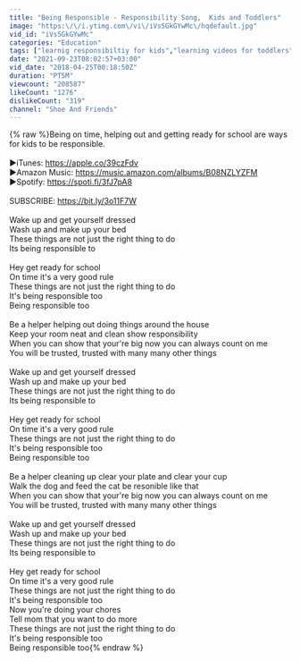 ```yaml
---
title: "Being Responsible - Responsibility Song,  Kids and Toddlers"
image: "https:\/\/i.ytimg.com\/vi\/iVs5GkGYwMc\/hqdefault.jpg"
vid_id: "iVs5GkGYwMc"
categories: "Education"
tags: ["learnig responsibiltiy for kids","learning videos for toddlers","preschool"]
date: "2021-09-23T08:02:57+03:00"
vid_date: "2018-04-25T00:18:50Z"
duration: "PT5M"
viewcount: "208587"
likeCount: "1276"
dislikeCount: "319"
channel: "Shoe And Friends"
---
```

{% raw %}Being on time, helping out and getting ready for school are ways for kids to be responsible.  <br /><br />►iTunes: <a rel="nofollow" target="blank" href="https://apple.co/39czFdv">https://apple.co/39czFdv</a><br />►Amazon Music: <a rel="nofollow" target="blank" href="https://music.amazon.com/albums/B08NZLYZFM">https://music.amazon.com/albums/B08NZLYZFM</a><br />►Spotify: <a rel="nofollow" target="blank" href="https://spoti.fi/3fJ7pA8">https://spoti.fi/3fJ7pA8</a><br /> <br />SUBSCRIBE: <a rel="nofollow" target="blank" href="https://bit.ly/3o11F7W">https://bit.ly/3o11F7W</a><br /><br />Wake up and get yourself dressed<br />Wash up and make up your bed<br />These things are not just the right thing to do<br />Its being responsible to<br /><br />Hey get ready for school<br />On time it's a very good rule<br />These things are not just the right thing to do<br />It's being responsible too<br />Being responsible too<br /><br />Be a helper helping out doing things around the house<br />Keep your room neat and clean show responsibility<br />When you can show that your're big now you can always count on me<br />You will be trusted, trusted with many many other things<br /><br />Wake up and get yourself dressed<br />Wash up and make up your bed<br />These things are not just the right thing to do<br />Its being responsible to<br /><br />Hey get ready for school<br />On time it's a very good rule<br />These things are not just the right thing to do<br />It's being responsible too<br />Being responsible too<br /><br />Be a helper cleaning up clear your plate and clear your cup<br />Walk the dog and feed the cat be resonible like that<br />When you can show that your're big now you can always count on me<br />You will be trusted, trusted with many many other things<br /><br />Wake up and get yourself dressed<br />Wash up and make up your bed<br />These things are not just the right thing to do<br />Its being responsible to<br /><br />Hey get ready for school<br />On time it's a very good rule<br />These things are not just the right thing to do<br />It's being responsible too<br />Now you're doing your chores<br />Tell mom that you want to do more<br />These things are not just the right thing to do<br />It's being responsible too<br />Being responsible too{% endraw %}
